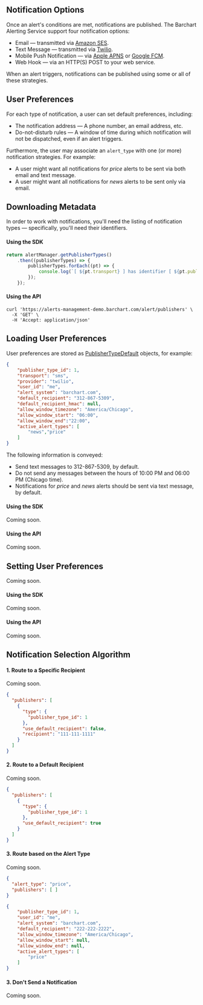 ## Notification Options

Once an alert's conditions are met, notifications are published. The Barchart Alerting Service support four notification options:

* Email — transmitted via [Amazon SES](https://aws.amazon.com/ses/).
* Text Message — transmitted via [Twilio](https://www.twilio.com/).
* Mobile Push Notification — via [Apple APNS](https://en.wikipedia.org/wiki/Apple_Push_Notification_service) or [Google FCM](https://firebase.google.com/docs/cloud-messaging).
* Web Hook — via an HTTP(S) POST to your web service.

When an alert triggers, notifications can be published using some or all of these strategies.

## User Preferences

For each type of notification, a user can set default preferences, including:

* The notification address — A phone number, an email address, etc.
* Do-not-disturb rules — A window of time during which notification will not be dispatched, even if an alert triggers.

Furthermore, the user may associate an ```alert_type``` with one (or more) notification strategies. For example:

* A user might want all notifications for _price_ alerts to be sent via both email and text message. 
* A user might want all notifications for _news_ alerts to be sent only via email.

## Downloading Metadata

In order to work with notifications, you'll need the listing of notification types — specifically, you'll need their identifiers.

#### Using the SDK

```js
return alertManager.getPublisherTypes()
	.then((publisherTypes) => {
		publisherTypes.forEach((pt) => {
			console.log(`[ ${pt.transport} ] has identifier [ ${pt.publisher_type_id} ]`);	
		});	
	});
```

#### Using the API

```shell
curl 'https://alerts-management-demo.barchart.com/alert/publishers' \ 
  -X 'GET' \
  -H 'Accept: application/json'
```

## Loading User Preferences

User preferences are stored as [PublisherTypeDefault]() objects, for example:

```json
{
	"publisher_type_id": 1,
	"transport": "sms",
	"provider": "twilio",
	"user_id": "me",
	"alert_system": "barchart.com",
	"default_recipient": "312-867-5309",
	"default_recipient_hmac": null,
	"allow_window_timezone": "America/Chicago",
	"allow_window_start": "06:00",
	"allow_window_end":"22:00",
	"active_alert_types": [
		"news","price"
	]
}
```

The following information is conveyed:

* Send text messages to 312-867-5309, by default.
* Do not send any messages between the hours of 10:00 PM and 06:00 PM (Chicago time).
* Notifications for _price_ and _news_ alerts should be sent via text message, by default.

#### Using the SDK

Coming soon.

#### Using the API

Coming soon.

## Setting User Preferences

Coming soon.

#### Using the SDK

Coming soon.

#### Using the API

Coming soon.

## Notification Selection Algorithm

#### 1. Route to a Specific Recipient

Coming soon.

```json
{
  "publishers": [
	{
	  "type": {
		"publisher_type_id": 1
	  },
	  "use_default_recipient": false,
	  "recipient": "111-111-1111"
	}
  ]
}
```

#### 2. Route to a Default Recipient

Coming soon.

```json
{
  "publishers": [
	{
	  "type": {
		"publisher_type_id": 1
	  },
	  "use_default_recipient": true
	}
  ]
}
```

#### 3. Route based on the Alert Type

Coming soon.

```json
{
  "alert_type": "price",
  "publishers": [ ]
}
```

```json
{
	"publisher_type_id": 1,
	"user_id": "me",
	"alert_system": "barchart.com",
	"default_recipient": "222-222-2222",
	"allow_window_timezone": "America/Chicago",
	"allow_window_start": null,
	"allow_window_end": null,
	"active_alert_types": [
		"price"
	]
}
```

#### 3. Don't Send a Notification

Coming soon.





